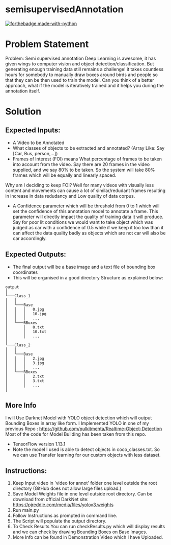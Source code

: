 # semisupervisedAnnotation
[![forthebadge made-with-python](http://ForTheBadge.com/images/badges/made-with-python.svg)](https://www.python.org/)
 
# Problem Statement
Problem: Semi supervised annotation
Deep Learning is awesome, it has given wings to computer vision and object
detection/classification. But generating enough training data still remains a challenge! it
takes countless hours for somebody to manually draw boxes around birds and people so
that they can be then used to train the model.
Can you think of a better approach, what if the model is iteratively trained and it helps you
during the annotation itself.

# Solution

## Expected Inputs:
- A Video to be Annotated
- What classes of objects to be extracted and annotated? (Array Like: Say [Car, Bus, person,...])
- Frames of Interest (FOI) means What percentage of frames to be taken into account from the video. Say there are 20 frames in the video supplied, and we say 80% to be taken. So the system will take 80% frames which will be equally and linearly spaced.

Why am I deciding to keep FOI? Well for many videos with visually less content and movements can cause a lot of similar/redudant frames resulting in increase in data redudancy and Low quality of data corpus.

- A Confidence parameter which will be threshold from 0 to 1 which will set the confidence of this annotation model to annotate a frame. This parameter will directly impact the quality of training data it will produce. Say for poor lit conditions we would want to take object which was judged as car with a confidence of 0.5 while if we keep it too low than it can affect the data quality badly as objects which are not car will also be car accordingly.

## Expected Outputs:
- The final output will be a base image and a text file of bounding box coordinates
- This will be organised in a good directory Structure as explained below:

```
output       
│
└───Class_1
│   │
│   └───Base
│   │   │   0.jpg
│   │   │   10.jpg
│   │   │   ...
│   └───BBoxes
│       │   0.txt
│       │   10.txt
│       │   ...
│   
└───Class_2
│   │
│   └───Base
│   │   │   2.jpg
│   │   │   3.jpg
│   │   │   ...
│   └───BBoxes
│       │   2.txt
│       │   3.txt
│       │   ...
│   
```
## More Info
I will Use Darknet Model with YOLO object detection which will output Bounding Boxes in array like form.
I Implemented YOLO in one of my previous Repo : https://github.com/pulkitmehta/Realtime-Object-Detection
Most of the code for Model Building has been taken from this repo.

- TensorFlow version 1.13.1
- Note the model I used is able to detect objects in coco_classes.txt. So we can use Transfer learning for our custom objects with less dataset.

## Instructions:
1. Keep Input video in 'video for annot' folder one level outside the root directory (GitHub does not allow large files upload.)
2. Save Model Weights file in one level outside root directory. Can be download from official DarkNet site: https://pjreddie.com/media/files/yolov3.weights
3. Run main.py
4. Follow Instructions as prompted in command line.
5. The Script will populate the output directory.
6. To Check Results You can run checkResults.py which will display results and we can check by drawing Bounding Boxes on Base Images.
7. More Info can be found in Demonstration Video which I have Uploaded.